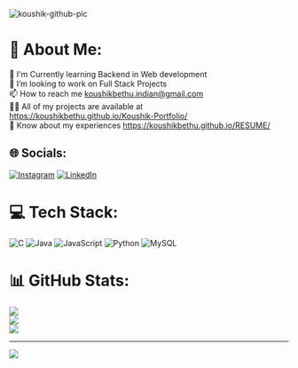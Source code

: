 ![koushik-github-pic](https://github.com/user-attachments/assets/99bfede5-95bd-4338-8be8-22682abc56d1)
 

# 💫 About Me:
🔭 I'm Currently learning Backend in Web development <br>👯 I’m looking to work on  Full Stack Projects<br>📫 How to reach me  koushikbethu.indian@gmail.com<br>👨‍💻 All of my projects are available at  https://koushikbethu.github.io/Koushik-Portfolio/<br>📄 Know about my experiences  https://koushikbethu.github.io/RESUME/


## 🌐 Socials:
[![Instagram](https://img.shields.io/badge/Instagram-%23E4405F.svg?logo=Instagram&logoColor=white)](https://instagram.com/https://www.instagram.com/kanna_signin/?hl=en)
[![LinkedIn](https://img.shields.io/badge/LinkedIn-%230077B5.svg?logo=linkedin&logoColor=white)](https://linkedin.com/in/https://www.linkedin.com/in/koushik-bethu-38b7292b8/) 

# 💻 Tech Stack:
![C](https://img.shields.io/badge/c-%2300599C.svg?style=for-the-badge&logo=c&logoColor=white) ![Java](https://img.shields.io/badge/java-%23ED8B00.svg?style=for-the-badge&logo=openjdk&logoColor=white) ![JavaScript](https://img.shields.io/badge/javascript-%23323330.svg?style=for-the-badge&logo=javascript&logoColor=%23F7DF1E) ![Python](https://img.shields.io/badge/python-3670A0?style=for-the-badge&logo=python&logoColor=ffdd54) ![MySQL](https://img.shields.io/badge/mysql-4479A1.svg?style=for-the-badge&logo=mysql&logoColor=white)
# 📊 GitHub Stats:
![](https://github-readme-stats.vercel.app/api?username=koushikbethu&theme=dark&hide_border=false&include_all_commits=false&count_private=false)<br/>
![](https://github-readme-streak-stats.herokuapp.com/?user=koushikbethu&theme=dark&hide_border=false)<br/>
![](https://github-readme-stats.vercel.app/api/top-langs/?username=koushikbethu&theme=dark&hide_border=false&include_all_commits=false&count_private=false&layout=compact)


---
[![](https://visitcount.itsvg.in/api?id=koushikbethu&icon=0&color=0)](https://visitcount.itsvg.in)

<!-- Proudly created with GPRM ( https://gprm.itsvg.in ) -->
